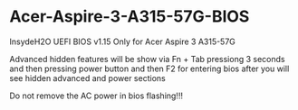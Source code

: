 # Acer-Aspire-3-A315-57G-BIOS

InsydeH2O UEFI BIOS v1.15
Only for Acer Aspire 3 A315-57G

Advanced hidden features will be show via Fn + Tab pressiong 3 seconds and then pressing power button and then F2 for entering bios after you will see hidden advanced and power sections

Do not remove the AC power in bios flashing!!!
